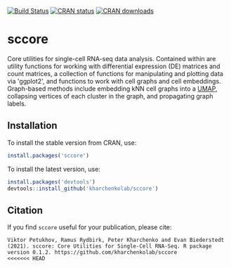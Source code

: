 [![Build Status](https://travis-ci.com/kharchenkolab/sccore.svg?branch=master)](https://travis-ci.com/github/kharchenkolab/sccore)
[![CRAN status](https://www.r-pkg.org/badges/version/sccore)](https://cran.r-project.org/package=sccore)
[![CRAN downloads](https://cranlogs.r-pkg.org/badges/sccore)](https://cran.r-project.org/package=sccore)

# sccore
Core utilities for single-cell RNA-seq data analysis. Contained within are utility functions for working with differential expression (DE) matrices and count matrices, a collection of functions for manipulating and plotting data via 'ggplot2', and functions to work with cell graphs and cell embeddings. Graph-based methods include embedding kNN cell graphs into a [UMAP](https://github.com/lmcinnes/umap), collapsing vertices of each cluster in the graph, and propagating graph labels.
 
## Installation


To install the stable version from CRAN, use:

```r
install.packages('sccore')
```

To install the latest version, use:

```r
install.packages('devtools')
devtools::install_github('kharchenkolab/sccore')
```

## Citation

If you find `sccore` useful for your publication, please cite:

```
Viktor Petukhov, Ramus Rydbirk, Peter Kharchenko and Evan Biederstedt
(2021). sccore: Core Utilities for Single-Cell RNA-Seq. R package
version 0.1.2. https://github.com/kharchenkolab/sccore
<<<<<<< HEAD
```
